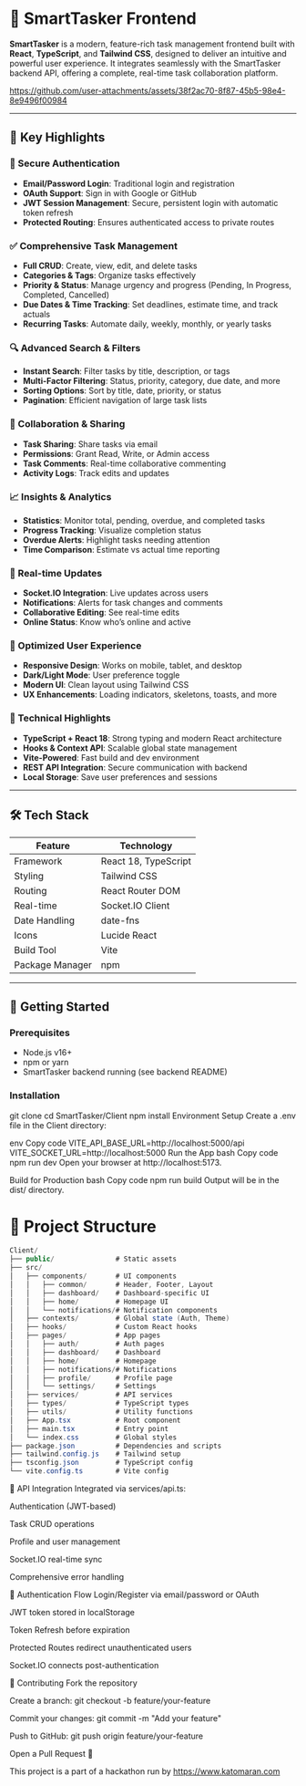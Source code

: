 # 🚀 SmartTasker Frontend

**SmartTasker** is a modern, feature-rich task management frontend built with **React**, **TypeScript**, and **Tailwind CSS**, designed to deliver an intuitive and powerful user experience. It integrates seamlessly with the SmartTasker backend API, offering a complete, real-time task collaboration platform.


https://github.com/user-attachments/assets/38f2ac70-8f87-45b5-98e4-8e9496f00984


---

## 🌟 Key Highlights

### 🔐 Secure Authentication
- **Email/Password Login**: Traditional login and registration
- **OAuth Support**: Sign in with Google or GitHub
- **JWT Session Management**: Secure, persistent login with automatic token refresh
- **Protected Routing**: Ensures authenticated access to private routes

### ✅ Comprehensive Task Management
- **Full CRUD**: Create, view, edit, and delete tasks
- **Categories & Tags**: Organize tasks effectively
- **Priority & Status**: Manage urgency and progress (Pending, In Progress, Completed, Cancelled)
- **Due Dates & Time Tracking**: Set deadlines, estimate time, and track actuals
- **Recurring Tasks**: Automate daily, weekly, monthly, or yearly tasks

### 🔍 Advanced Search & Filters
- **Instant Search**: Filter tasks by title, description, or tags
- **Multi-Factor Filtering**: Status, priority, category, due date, and more
- **Sorting Options**: Sort by title, date, priority, or status
- **Pagination**: Efficient navigation of large task lists

### 🤝 Collaboration & Sharing
- **Task Sharing**: Share tasks via email
- **Permissions**: Grant Read, Write, or Admin access
- **Task Comments**: Real-time collaborative commenting
- **Activity Logs**: Track edits and updates

### 📈 Insights & Analytics
- **Statistics**: Monitor total, pending, overdue, and completed tasks
- **Progress Tracking**: Visualize completion status
- **Overdue Alerts**: Highlight tasks needing attention
- **Time Comparison**: Estimate vs actual time reporting

### 🔔 Real-time Updates
- **Socket.IO Integration**: Live updates across users
- **Notifications**: Alerts for task changes and comments
- **Collaborative Editing**: See real-time edits
- **Online Status**: Know who’s online and active

### 🎨 Optimized User Experience
- **Responsive Design**: Works on mobile, tablet, and desktop
- **Dark/Light Mode**: User preference toggle
- **Modern UI**: Clean layout using Tailwind CSS
- **UX Enhancements**: Loading indicators, skeletons, toasts, and more

### 🔧 Technical Highlights
- **TypeScript + React 18**: Strong typing and modern React architecture
- **Hooks & Context API**: Scalable global state management
- **Vite-Powered**: Fast build and dev environment
- **REST API Integration**: Secure communication with backend
- **Local Storage**: Save user preferences and sessions

---

## 🛠️ Tech Stack

| Feature         | Technology                 |
|-----------------|----------------------------|
| Framework       | React 18, TypeScript       |
| Styling         | Tailwind CSS               |
| Routing         | React Router DOM           |
| Real-time       | Socket.IO Client           |
| Date Handling   | date-fns                   |
| Icons           | Lucide React               |
| Build Tool      | Vite                       |
| Package Manager | npm                        |

---

## 🚀 Getting Started

### Prerequisites
- Node.js v16+
- npm or yarn
- SmartTasker backend running (see backend README)

### Installation
git clone <repository-url>
cd SmartTasker/Client
npm install
Environment Setup
Create a .env file in the Client directory:

env
Copy code
VITE_API_BASE_URL=http://localhost:5000/api
VITE_SOCKET_URL=http://localhost:5000
Run the App
bash
Copy code
npm run dev
Open your browser at http://localhost:5173.

Build for Production
bash
Copy code
npm run build
Output will be in the dist/ directory.

# 📁 Project Structure

```csharp
Client/
├── public/               # Static assets
├── src/
│   ├── components/       # UI components
│   │   ├── common/       # Header, Footer, Layout
│   │   ├── dashboard/    # Dashboard-specific UI
│   │   ├── home/         # Homepage UI
│   │   └── notifications/# Notification components
│   ├── contexts/         # Global state (Auth, Theme)
│   ├── hooks/            # Custom React hooks
│   ├── pages/            # App pages
│   │   ├── auth/         # Auth pages
│   │   ├── dashboard/    # Dashboard
│   │   ├── home/         # Homepage
│   │   ├── notifications/# Notifications
│   │   ├── profile/      # Profile page
│   │   └── settings/     # Settings
│   ├── services/         # API services
│   ├── types/            # TypeScript types
│   ├── utils/            # Utility functions
│   ├── App.tsx           # Root component
│   ├── main.tsx          # Entry point
│   └── index.css         # Global styles
├── package.json          # Dependencies and scripts
├── tailwind.config.js    # Tailwind setup
├── tsconfig.json         # TypeScript config
└── vite.config.ts        # Vite config
```


🔗 API Integration
Integrated via services/api.ts:

Authentication (JWT-based)

Task CRUD operations

Profile and user management

Socket.IO real-time sync

Comprehensive error handling

🔄 Authentication Flow
Login/Register via email/password or OAuth

JWT token stored in localStorage

Token Refresh before expiration

Protected Routes redirect unauthenticated users

Socket.IO connects post-authentication

🤝 Contributing
Fork the repository

Create a branch: git checkout -b feature/your-feature

Commit your changes: git commit -m "Add your feature"

Push to GitHub: git push origin feature/your-feature

Open a Pull Request 🎉

This project is a part of a hackathon run by https://www.katomaran.com 
